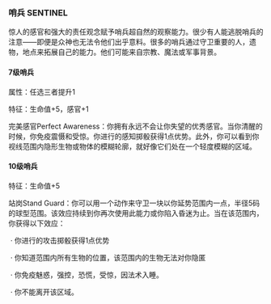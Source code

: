 ### 哨兵	SENTINEL

​		惊人的感官和强大的责任观念赋予哨兵超自然的观察能力。很少有人能逃脱哨兵的注意——即便是众神也无法令他们出乎意料。很多的哨兵通过守卫重要的人，遗物，地点来拓展自己的能力。他们可能来自宗教、魔法或军事背景。

#### 7级哨兵

属性：任选三者提升1

特征：生命值+5，感官+1

完美感官Perfect Awareness：你拥有永远不会让你失望的优秀感官。当你清醒的时候，你免疫震慑和受惊。你进行的感知掷骰获得1点优势。此外，你可以看到你视线范围内隐形生物或物体的模糊轮廓，就好像它们处在一个轻度模糊的区域。

#### 10级哨兵

特征：生命值+5

站岗Stand Guard：你可以用一个动作来守卫一块以你延势范围内一点，半径5码的球型范围。该效应持续到你再次使用此能力或你陷入昏迷为止。当在该范围内，你获得以下效应：

​	·	你进行的攻击掷骰获得1点优势

​	·	你知道范围内所有生物的位置，该范围内的生物无法对你隐匿

​	·	你免疫魅惑，强控，恐慌，受惊，因法术入睡。

​	·	你不能离开该区域。